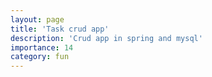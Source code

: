 ```yaml
---
layout: page
title: 'Task crud app'
description: 'Crud app in spring and mysql'
importance: 14
category: fun
---
```


